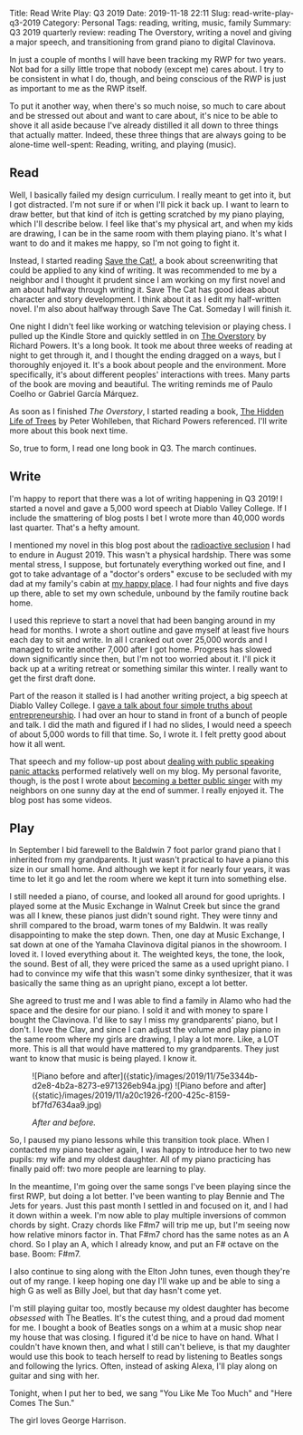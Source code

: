 Title: Read Write Play: Q3 2019
Date: 2019-11-18 22:11
Slug: read-write-play-q3-2019
Category: Personal
Tags: reading, writing, music, family
Summary: Q3 2019 quarterly review: reading The Overstory, writing a novel and giving a major speech, and transitioning from grand piano to digital Clavinova.

In just a couple of months I will have been tracking my RWP for two years. Not bad for a silly little trope that nobody (except me) cares about. I try to be consistent in what I do, though, and being conscious of the RWP is just as important to me as the RWP itself. 

To put it another way, when there's so much noise, so much to care about and be stressed out about and want to care about, it's nice to be able to shove it all aside because I've already distilled it all down to three things that actually matter. Indeed, these three things that are always going to be alone-time well-spent: Reading, writing, and playing (music). 

## Read

Well, I basically failed my design curriculum. I really meant to get into it, but I got distracted. I'm not sure if or when I'll pick it back up. I want to learn to draw better, but that kind of itch is getting scratched by my piano playing, which I'll describe below. I feel like that's my physical art, and when my kids are drawing, I can be in the same room with them playing piano. It's what I want to do and it makes me happy, so I'm not going to fight it.

Instead, I started reading [Save the Cat!](https://www.goodreads.com/book/show/10464006-save-the-cat), a book about screenwriting that could be applied to any kind of writing. It was recommended to me by a neighbor and I thought it prudent since I am working on my first novel and am about halfway through writing it. Save The Cat has good ideas about character and story development. I think about it as I edit my half-written novel. I'm also about halfway through Save The Cat. Someday I will finish it. 

One night I didn't feel like working or watching television or playing chess. I pulled up the Kindle Store and quickly settled in on [The Overstory](https://www.goodreads.com/book/show/40180098-the-overstory) by Richard Powers. It's a long book. It took me about three weeks of reading at night to get through it, and I thought the ending dragged on a ways, but I thoroughly enjoyed it. It's a book about people and the environment. More specifically, it's about different peoples' interactions with trees. Many parts of the book are moving and beautiful. The writing reminds me of Paulo Coelho or Gabriel García Márquez. 

As soon as I finished *The Overstory*, I started reading a book, [The Hidden Life of Trees](https://www.goodreads.com/book/show/29507568-the-hidden-life-of-trees) by Peter Wohlleben, that Richard Powers referenced. I'll write more about this book next time. 

So, true to form, I read one long book in Q3. The march continues. 

## Write

I'm happy to report that there was a lot of writing happening in Q3 2019! I started a novel and gave a 5,000 word speech at Diablo Valley College. If I include the smattering of blog posts I bet I wrote more than 40,000 words last quarter. That's a hefty amount.

I mentioned my novel in this blog post about the [radioactive seclusion]({filename}a-few-days-of-radioactive-seclusion.md) I had to endure in August 2019. This wasn't a physical hardship. There was some mental stress, I suppose, but fortunately everything worked out fine, and I got to take advantage of a "doctor's orders" excuse to be secluded with my dad at my family's cabin at [my happy place]({filename}my-happy-place.md). I had four nights and five days up there, able to set my own schedule, unbound by the family routine back home. 

I used this reprieve to start a novel that had been banging around in my head for months. I wrote a short outline and gave myself at least five hours each day to sit and write. In all I cranked out over 25,000 words and I managed to write another 7,000 after I got home. Progress has slowed down significantly since then, but I'm not too worried about it. I'll pick it back up at a writing retreat or something similar this winter. I really want to get the first draft done. 

Part of the reason it stalled is I had another writing project, a big speech at Diablo Valley College. I [gave a talk about four simple truths about entrepreneurship]({filename}four-simple-truths-about-entrepreneurship.md). I had over an hour to stand in front of a bunch of people and talk. I did the math and figured if I had no slides, I would need a speech of about 5,000 words to fill that time. So, I wrote it. I felt pretty good about how it all went. 

That speech and my follow-up post about [dealing with public speaking panic attacks]({filename}dealing-with-public-speaking-panic-attacks.md) performed relatively well on my blog. My personal favorite, though, is the post I wrote about [becoming a better public singer]({filename}becoming-a-better-public-singer.md) with my neighbors on one sunny day at the end of summer. I really enjoyed it. The blog post has some videos. 

## Play

In September I bid farewell to the Baldwin 7 foot parlor grand piano that I inherited from my grandparents. It just wasn't practical to have a piano this size in our small home. And although we kept it for nearly four years, it was time to let it go and let the room where we kept it turn into something else. 

I still needed a piano, of course, and looked all around for good uprights. I played some at the Music Exchange in Walnut Creek but since the grand was all I knew, these pianos just didn't sound right. They were tinny and shrill compared to the broad, warm tones of my Baldwin. It was really disappointing to make the step down. Then, one day at Music Exchange, I sat down at one of the Yamaha Clavinova digital pianos in the showroom. I loved it. I loved everything about it. The weighted keys, the tone, the look, the sound. Best of all, they were priced the same as a used upright piano. I had to convince my wife that this wasn't some dinky synthesizer, that it was basically the same thing as an upright piano, except a lot better. 

She agreed to trust me and I was able to find a family in Alamo who had the space and the desire for our piano. I sold it and with money to spare I bought the Clavinova. I'd like to say I miss my grandparents' piano, but I don't. I love the Clav, and since I can adjust the volume and play piano in the same room where my girls are drawing, I play a lot more. Like, a LOT more. This is all that would have mattered to my grandparents. They just want to know that music is being played. I know it. 

<figure>
![Piano before and after]({static}/images/2019/11/75e3344b-d2e8-4b2a-8273-e971326eb94a.jpg)
![Piano before and after]({static}/images/2019/11/a20c1926-f200-425c-8159-bf7fd7634aa9.jpg)


*After and before.*
</figure>

So, I paused my piano lessons while this transition took place. When I contacted my piano teacher again, I was happy to introduce her to two new pupils: my wife and my oldest daughter. All of my piano practicing has finally paid off: two more people are learning to play. 

In the meantime, I'm going over the same songs I've been playing since the first RWP, but doing a lot better. I've been wanting to play Bennie and The Jets for years. Just this past month I settled in and focused on it, and I had it down within a week. I'm now able to play multiple inversions of common chords by sight. Crazy chords like F#m7 will trip me up, but I'm seeing now how relative minors factor in. That F#m7 chord has the same notes as an A chord. So I play an A, which I already know, and put an F# octave on the base. Boom: F#m7. 

I also continue to sing along with the Elton John tunes, even though they're out of my range. I keep hoping one day I'll wake up and be able to sing a high G as well as Billy Joel, but that day hasn't come yet. 

I'm still playing guitar too, mostly because my oldest daughter has become *obsessed* with The Beatles. It's the cutest thing, and a proud dad moment for me. I bought a book of Beatles songs on a whim at a music shop near my house that was closing. I figured it'd be nice to have on hand. What I couldn't have known then, and what I still can't believe, is that my daughter would use this book to teach herself to read by listening to Beatles songs and following the lyrics. Often, instead of asking Alexa, I'll play along on guitar and sing with her.

Tonight, when I put her to bed, we sang "You Like Me Too Much" and "Here Comes The Sun." 

The girl loves George Harrison.
